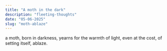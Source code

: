 ```yaml
---
title: "A moth in the dark"
description: "fleeting-thoughts"
date: "05-06-2025"
slug: "moth-ablaze"
---
```


a moth,
born in darkness,
yearns for the warmth of light,
even at the cost,
of setting itself,
ablaze.
